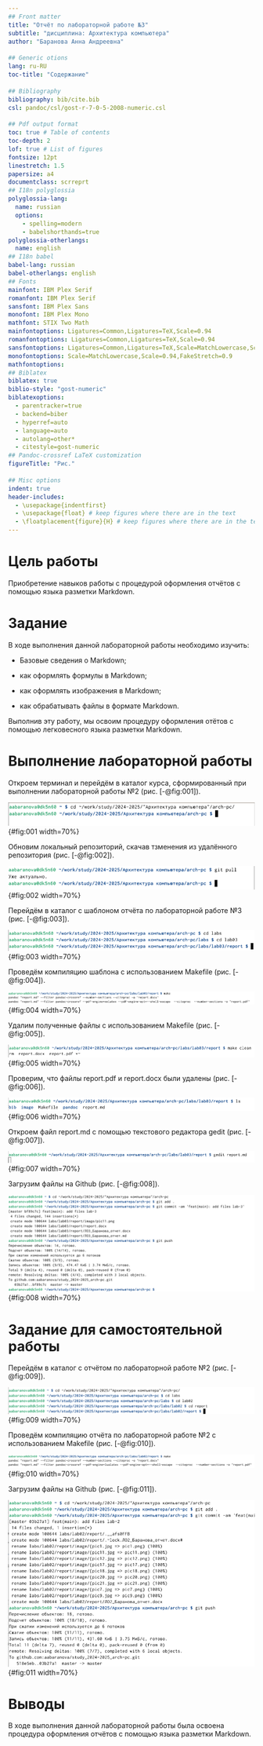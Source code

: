 ```yaml
---
## Front matter
title: "Отчёт по лабораторной работе №3"
subtitle: "дисциплина: Архитектура компьютера"
author: "Баранова Анна Андреевна"

## Generic otions
lang: ru-RU
toc-title: "Содержание"

## Bibliography
bibliography: bib/cite.bib
csl: pandoc/csl/gost-r-7-0-5-2008-numeric.csl

## Pdf output format
toc: true # Table of contents
toc-depth: 2
lof: true # List of figures
fontsize: 12pt
linestretch: 1.5
papersize: a4
documentclass: scrreprt
## I18n polyglossia
polyglossia-lang:
  name: russian
  options:
	- spelling=modern
	- babelshorthands=true
polyglossia-otherlangs:
  name: english
## I18n babel
babel-lang: russian
babel-otherlangs: english
## Fonts
mainfont: IBM Plex Serif
romanfont: IBM Plex Serif
sansfont: IBM Plex Sans
monofont: IBM Plex Mono
mathfont: STIX Two Math
mainfontoptions: Ligatures=Common,Ligatures=TeX,Scale=0.94
romanfontoptions: Ligatures=Common,Ligatures=TeX,Scale=0.94
sansfontoptions: Ligatures=Common,Ligatures=TeX,Scale=MatchLowercase,Scale=0.94
monofontoptions: Scale=MatchLowercase,Scale=0.94,FakeStretch=0.9
mathfontoptions:
## Biblatex
biblatex: true
biblio-style: "gost-numeric"
biblatexoptions:
  - parentracker=true
  - backend=biber
  - hyperref=auto
  - language=auto
  - autolang=other*
  - citestyle=gost-numeric
## Pandoc-crossref LaTeX customization
figureTitle: "Рис."

## Misc options
indent: true
header-includes:
  - \usepackage{indentfirst}
  - \usepackage{float} # keep figures where there are in the text
  - \floatplacement{figure}{H} # keep figures where there are in the text
---
```


# Цель работы

Приобретение навыков работы с процедурой оформления отчётов с помощью языка разметки Markdown.

# Задание

В ходе выполнения данной лабораторной работы необходимо изучить:

* Базовые сведения о Markdown;

* как оформлять формулы в Markdown;

* как оформлять изображения в Markdown;

* как обрабатывать файлы в формате Markdown.

Выполнив эту работу, мы освоим процедуру оформления отётов с помощью легковесного языка разметки Markdown.

# Выполнение лабораторной работы

Откроем терминал и перейдём в каталог курса, сформированный при выполнении лабораторной работы №2 (рис. [-@fig:001]).

![Переход в каталог курса](image/pic1.png){#fig:001 width=70%}

Обновим локальный репозиторий, скачав тзменения из удалённого репозитория (рис. [-@fig:002]).

![Обновление локального репозитория](image/pic2.png){#fig:002 width=70%}

Перейдём в каталог с шаблоном отчёта по лабораторной работе №3 (рис. [-@fig:003]).

![Переход в каталог с шаблоном отчёта по лабораторной работе №3](image/pic3.png){#fig:003 width=70%}

Проведём компиляцию шаблона с использованием Makefile (рис. [-@fig:004]).

![Компиляция шаблона](image/pic4.png){#fig:004 width=70%}

Удалим полученные файлы с использованием Makefile (рис. [-@fig:005]).

![Удаление полученных файлов](image/pic5.png){#fig:005 width=70%}

Проверим, что файлы report.pdf и report.docx были удалены (рис. [-@fig:006]).

![Проверка удаления файлов report.pdf и report.docx](image/pic6.png){#fig:006 width=70%}

Откроем файл report.md с помощью текстового редактора gedit (рис. [-@fig:007]).

![Открытие файла report.md с помощью gedit](image/pic7.png){#fig:007 width=70%}

Загрузим файлы на Github (рис. [-@fig:008]).

![Загрузка файлов на Github](image/pic8.png){#fig:008 width=70%}

# Задание для самостоятельной работы

Перейдём в каталог с отчётом по лабораторной работе №2 (рис. [-@fig:009]).

![Переход в каталог с отчётом по лабораторной работе №2](image/pic9.png){#fig:009 width=70%}

Проведём компиляцию отчёта по лабораторной работе №2 с использованием Makefile (рис. [-@fig:010]).

![Компиляция отчёта по лабораторной работе №2](image/pic10.png){#fig:010 width=70%}

Загрузим файлы на Github (рис. [-@fig:011]).

![Загрузка файлов на Github](image/pic11.png){#fig:011 width=70%}

# Выводы

В ходе выполнения данной лабораторной работы была освоена процедура оформления отчётов с помощью языка разметки Markdown.


